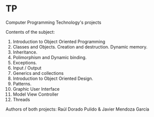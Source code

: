 # TP
 Computer Programming Technology's projects

Contents of the subject:

  1. Introduction to Object Oriented Programming
  2. Classes and Objects. Creation and destruction. Dynamic memory.
  3. Inheritance.
  4. Polimorphism and Dynamic binding.
  5. Exceptions.
  6. Input / Output
  7. Generics and collections
  8. Introduction to Object Oriented Design.
  9. Patterns.
  10. Graphic User Interface
  11. Model View Controller
  12. Threads
  
Authors of both projects: Raúl Dorado Pulido & Javier Mendoza García
